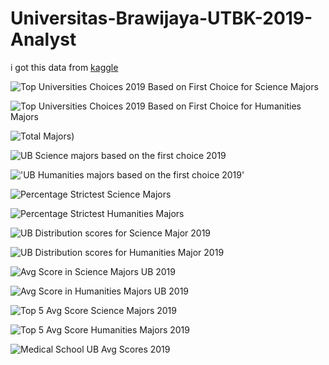 # Universitas-Brawijaya-UTBK-2019-Analyst

i got this data from [kaggle](https://www.kaggle.com/ekojsalim/indonesia-college-entrance-examination-utbk-2019)

![Top Universities Choices 2019 Based on First Choice for Science Majors](photos/Top%20Universities%20Choices%202019%20Based%20on%20First%20Choice%20for%20Science%20Majors.png)

![Top Universities Choices 2019 Based on First Choice for Humanities Majors](photos/Top%20Universities%20Choices%202019%20Based%20on%20First%20Choice%20for%20Humanities%20Majors.png)

![Total Majors](photos/Total%20Majors.png))

![UB Science majors based on the first choice 2019](photos/UB%20Science%20majors%20based%20on%20the%20first%20choice%202019.png)

!['UB Humanities majors based on the first choice 2019'](photos/UB%20Humanities%20majors%20based%20on%20the%20first%20choice%202019.png)

![Percentage Strictest Science Majors](photos/Percentage%20Strictest%20Science%20Majors.png)

![Percentage Strictest Humanities Majors](photos/Percentage%20Strictest%20Humanities%20Majors.png)

![UB Distribution scores for Science Major 2019](/photos/UB%20Distribution%20scores%202019.png)

![UB Distribution scores for Humanities Major 2019](photos/UB%20Distribution%20scores%20for%20Humanities%20Major%202019.png)

![Avg Score in Science Majors UB 2019](/photos/Avg%20Score%20in%20Science%20Majors%20UB%202019.png)

![Avg Score in Humanities Majors UB 2019](photos/Avg%20Score%20in%20Humanities%20Majors%20UB%202019.png)

![Top 5 Avg Score Science Majors 2019](photos/Top%205%20Avg%20Score%20Science%20Majors%202019.png)

![Top 5 Avg Score Humanities Majors 2019](photos/Top%205%20Avg%20Score%20Humanities%20Majors%202019.png)

![Medical School UB Avg Scores 2019](/photos/Medical%20School%20UB%20Avg%20Scores%202019.png)